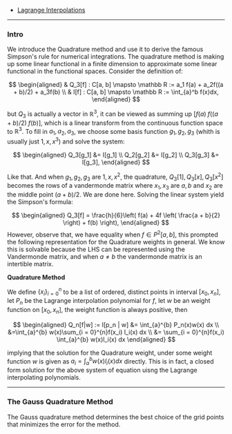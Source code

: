 - [Lagrange Interpolations](Lagrange%20Interpolations.md)


---
### **Intro**

We introduce the Quadrature method and use it to derive the famous Simpson's rule for numerical integrations. The quadrature method is making up some linear functional in a finite dimension to approximate some linear functional in the functional spaces. Consider the definition of: 

$$
\begin{aligned}
    & Q_3[f] : C[a, b] \mapsto \mathbb R := a_1 f(a) + a_2f((a + b)/2) + a_3f(b)
    \\
    & I[f] : C[a, b] \mapsto  \mathbb R := \int_{a}^b f(x)dx, 
\end{aligned}
$$

but $Q_3$ is actually a vector in $\mathbb R^3$, it can be viewed as summing up $[f(a)\; f((a + b)/2)\; f(b)]$, which is a linear transform from the continuous function space to $\mathbb R^3$. To fill in $a_1, a_2, a_3$, we choose some basis function $g_1, g_2, g_3$ (whith is usually just $1, x, x^3$) and solve the system: 

$$
\begin{aligned}
    Q_3[g_1] &= I[g_1] 
    \\
    Q_2[g_2] &= I[g_2]
    \\
    Q_3[g_3] &= I[g_3], 
\end{aligned}
$$

Like that. And when $g_1, g_2, g_3$ are $1, x, x^2$, the quadrature, $Q_3[1], Q_3[x], Q_3[x^2]$ becomes the rows of a vandermonde matrix where $x_1, x_3$ are $a, b$ and $x_2$ are the middle point $(a + b)/2$. We are done here. Solving the linear system yield the Simpson's formula: 

$$
\begin{aligned}
    Q_3[f] = 
    \frac{h}{6}\left(
        f(a) + 4f \left(
            \frac{a + b}{2}
        \right) + f(b)
    \right),
\end{aligned}
$$
However, observe that, we have equality when $f \in P^2[a, b]$, this prompted the following representation for the Quadrature weights in general. We know this is solvable because the LHS can be represented using the Vandermonde matrix, and when $a \neq b$ the vandermonde matrix is an intertible matrix. 

**Quadrature Method**

We define $\{x_i\}_{i = 0}^n$ to be a list of ordered, distinct points in interval $[x_0, x_n]$, let $P_n$ be the Lagrange interpolation polynomial for $f$, let $w$ be an weight function on $[x_0, x_n]$, the weight function is always positive, then

$$
\begin{aligned}
    Q_n[f|w] := I[p_n | w] &= \int_{a}^{b} 
        P_n(x)w(x)
    dx
    \\
    &=\int_{a}^{b} w(x)\sum_{i = 0}^{n}f(x_i) l_i(x) dx
    \\
    &= \sum_{i = 0}^{n}f(x_i) \int_{a}^{b} 
        w(x)l_i(x)
    dx
\end{aligned}
$$

implying that the solution for the Quadrature weight, under some weight function $w$ is given as $a_i = \int_{a}^{b}w(x)l_i(x) dx$ directly. This is in fact, a closed form solution for the above system of equation uisng the Lagrange interpolating polynomials. 

---
### **The Gauss Quadrature Method**

The Gauss quadrature method determines the best choice of the grid points that minimizes the error for the method. 


